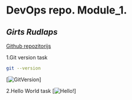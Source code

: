 # DevOps repo. Module_1.
## _Girts Rudlaps_

[Github repozitorijs](https://github.com/rudlaps/devops_basic_rudlaps)

1.Git version task
```sh
git --version
```
[![GitVersion](https://github.com/rudlaps/devops_basic_rudlaps/module_1/git.png)]

2.Hello World task
[![Hello!](https://github.com/rudlaps/devops_basic_rudlaps/module_1/task.png)]
